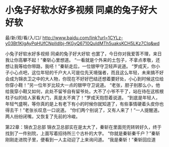 # 小兔子好软水好多视频 同桌的兔子好大好软

最/新/观/看/入/口/ http://www.baidu.com/link?url=1CYLz-y03Bt1KIgAyPqHUfCNpIIdlbj-fKGyQ6710QuIdMTh5uaksKCH5LKz7CIq&wd

小兔子好软水好多视频 同桌的兔子好大好软
也罢了，今日你对我爱答不理，来日我让你高攀不起！”秦斩心里想道。
    “一看就是个外来的土包子，不拿点孝敬，还想让我等给你带路，我呸！”秦斩走后，一位银甲守卫轻声说道。
    “罗成天，你小子小心点吧，这位年轻的千户大人可是位先天境强者，而且这么年轻，未来搞不好会成为锦衣卫之中的大人物，你现在不好好巴结还想着要好处，小心到时候这位给你穿小鞋！”另一位年岁比较大一点的银甲守卫说道。
    “老张，胆子别那么小，他给我穿小鞋又如何，此处不留爷自有留爷处。大不了小爷不干了，站在待在这核根柱子似的给人家看大门，真是太不爽了！”罗成天抱怨着说道。
    “到底是年轻人，年轻气盛啊，等你真的是上有老下有小的时候你就知道了，有些事情硬着头皮你也得去干！”老张长叹息一口说道。
    “你们两个别说了，又有人来了！”一人提醒道。
    两人纷纷闭嘴，又恢复了先前的冷峻。

第22章：锦衣卫总部
    锦衣卫总部实在是太大了，秦斩在里面兜兜转转好久，终于找到了一件别院，上面写着招待所三个古朴的大字。
    “你就是秦斩秦千户？”秦斩刚刚走进院子里，便看到一人主动迎了上来询问道。
    “我是秦斩！”秦斩回应道
